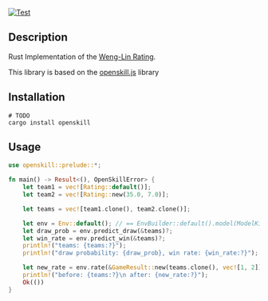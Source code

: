 [![Test](https://github.com/injae/openskill-rs/actions/workflows/test.yml/badge.svg?branch=main&event=push)](https://github.com/injae/openskill-rs/actions/workflows/test.yml)
## Description
Rust Implementation of the [Weng-Lin Rating](https://www.csie.ntu.edu.tw/~cjlin/papers/online_ranking/online_journal.pdf).

This library is based on the [openskill.js](https://github.com/philihp/openskill.js) library

## Installation
```
# TODO
cargo install openskill
```

## Usage
```rust
use openskill::prelude::*;

fn main() -> Result<(), OpenSkillError> {
    let team1 = vec![Rating::default()]; 
    let team2 = vec![Rating::new(35.0, 7.0)];

    let teams = vec![team1.clone(), team2.clone()];

    let env = Env::default(); // == EnvBuilder::default().model(ModelKind::PlackettLuce).build()
    let draw_prob = env.predict_draw(&teams)?;
    let win_rate = env.predict_win(&teams)?;
    println!("teams: {teams:?}");
    println!("draw probability: {draw_prob}, win rate: {win_rate:?}");

    let new_rate = env.rate(&GameResult::new(teams.clone(), vec![1, 2]))?;
    println!("before: {teams:?}\n after: {new_rate:?}");
    Ok(())
}
```
